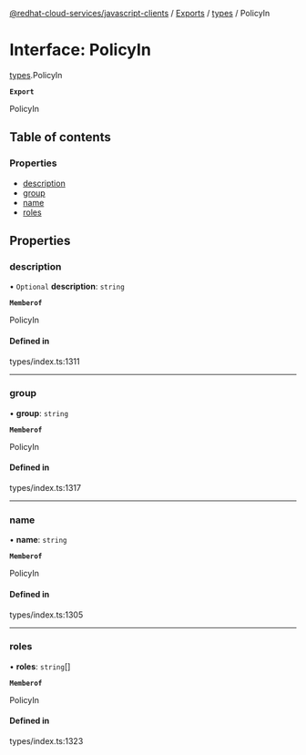 [@redhat-cloud-services/javascript-clients](../README.md) / [Exports](../modules.md) / [types](../modules/types.md) / PolicyIn

# Interface: PolicyIn

[types](../modules/types.md).PolicyIn

**`Export`**

PolicyIn

## Table of contents

### Properties

- [description](types.PolicyIn.md#description)
- [group](types.PolicyIn.md#group)
- [name](types.PolicyIn.md#name)
- [roles](types.PolicyIn.md#roles)

## Properties

### description

• `Optional` **description**: `string`

**`Memberof`**

PolicyIn

#### Defined in

types/index.ts:1311

___

### group

• **group**: `string`

**`Memberof`**

PolicyIn

#### Defined in

types/index.ts:1317

___

### name

• **name**: `string`

**`Memberof`**

PolicyIn

#### Defined in

types/index.ts:1305

___

### roles

• **roles**: `string`[]

**`Memberof`**

PolicyIn

#### Defined in

types/index.ts:1323
